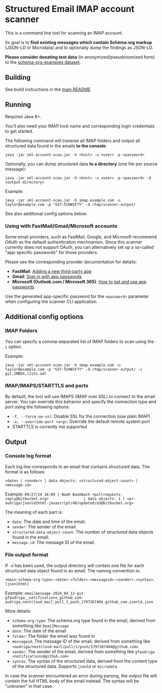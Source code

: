 # Structured Email IMAP account scanner

This is a command line tool for scanning an IMAP account. 

Its goal is to **find existing messages which contain Schema.org markup** (JSON-LD or Microdata) and to optionally dump the findings as JSON-LD.

**Please consider donating test data** (in anonymized/pseudonomized form) to the [schema-org-examples dataset](https://github.com/audriga/schema-org-examples/).

## Building

See build instructions in the [main README](../README.md#Building)

## Running

Requires Java 8+.

You'll also need your IMAP host name and corresponding login credentials to get started.

The following command will traverse all IMAP folders and output all structured data found in the emails **to the console**:

```shell
java -jar sml-account-scan.jar -h <host> -u <user> -p <password>
```

Optionally, you can dump structured data **to a directory** (one file per source message):

```shell
java -jar sml-account-scan.jar -h <host> -u <user> -p <password> -d <output-directory>
```

Example:
```shell
java -jar sml-account-scan.jar -h imap.example.com -u taylor@example.com -p "G37-5CHW1F7Y" -d /tmp/scanner-output/
```

See also additional config options below.

### Using with FastMail/Gmail/Microsoft accounts

Some email providers, such as FastMail, Google, and Microsoft recommend OAuth as the default authentication mechnanism. Since this scanner currently does not support OAuth, you can alternatively set up a so-called "app-specific passwords" for those providers.

Please see the corresponding provider documentation for details:

- **FastMail**: [Adding a new third-party app](https://www.fastmail.help/hc/en-us/articles/360058752854-App-passwords#third-party)
- **Gmail**: [Sign in with app passwords](https://support.google.com/accounts/answer/185833)
- **Microsoft (Outlook.com / Microsoft 365)**: [How to get and use app passwords](https://support.microsoft.com/en-us/account-billing/how-to-get-and-use-app-passwords-5896ed9b-4263-e681-128a-a6f2979a7944)

Use the generated app-specific password for the `<password>` parameter when configuring the scanner CLI application.

## Additional config options

### IMAP Folders

You can specify a comma-separated list of IMAP folders to scan using the `-i` option.

Example:
```shell
java -jar sml-account-scan.jar -h imap.example.com -u taylor@example.com -p "G37-5CHW1F7Y" -d /tmp/scanner-output/ -i git,INBOX,lists.sml
```

### IMAP/IMAPS/STARTTLS and ports

By default, the tool will use IMAPS (IMAP over SSL) to connect to the email server. You can override this behavior and specify the connection type and port using the following options:

- `-f, --force-no-ssl`: Disable SSL for the connection (use plain IMAP)
- `-o, --override-port <arg>`: Override the default remote system port
- STARTTLS is currently not supported

## Output

### Console log format

Each log line corresponds to an email that contains structured data. The format is as follows:

```
<date> | <sender> | data objects: <structured-object-count> | <message-id>
```

Example: `09/27/24 16:09 | Noah Baumbach <pullrequests-reply@bitbucket.org>                | data objects: 1 | <pr-audriga/jsonld2html-javascript/40/updated/a3@bitbucket.org>`

The meaning of each part is:

* `date`: The date and time of the email.
* `sender`: The sender of the email.
* `structured-data-object-count`: The number of structured data objects found in the email.
* `message-id`: The message ID of the email.

### File output format

If `-d` has been used, the output directory will contain one file for each structured data object found in an email. The naming convention is:

```
<main-schema-org-type>-<date>-<folder>-<messageid>-<sender>.<syntax>.[json|html]
```

Example: `emailmessage-2024_04_12-git-gfaudriga__notifications_github_com-audriga_nextcloud_mail_pull_1_push_1797267404_github_com.jsonld.json`

More details:

* `schema-org-type`: The schema.org type found in the email, derived from something like `EmailMessage`
* `date`: The date of the email
* `folder`: The folder the email was found in
* `messageid`: The message ID of the email, derived from something like `<audriga/nextcloud-mail/pull/1/push/1797267404@github.com>`
* `sender`: The sender of the email, derived from something like `gfaudriga <notifications@github.com>`
* `syntax`: The syntax of the structured data, derived from the content type of the structured data. Supports `jsonld` or `microdata`.

In case the scanner encountered an error during parsing, the output file will contain the full HTML body of the email instead. The syntax will be "unknown" in that case.
